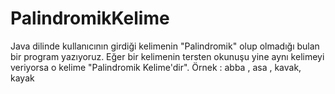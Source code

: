 # PalindromikKelime
Java dilinde kullanıcının girdiği kelimenin "Palindromik" olup olmadığı bulan bir program yazıyoruz.  Eğer bir kelimenin tersten okunuşu yine aynı kelimeyi veriyorsa o kelime "Palindromik Kelime'dir".  Örnek : abba , asa , kavak, kayak
